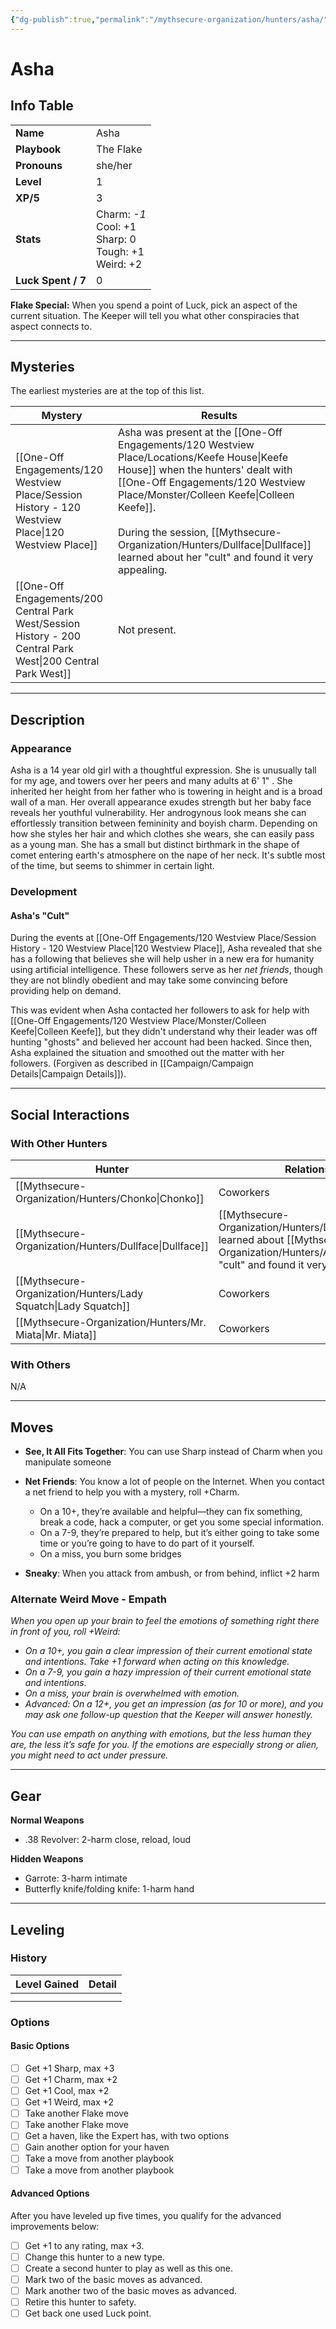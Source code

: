 ```yaml
---
{"dg-publish":true,"permalink":"/mythsecure-organization/hunters/asha/","tags":["hunter"],"created":"2024-05-28T11:32:02.000-04:00","updated":"2025-02-19T11:18:05.736-05:00"}
---
```


# Asha

## Info Table

|                    |                                                               |
| ------------------ | ------------------------------------------------------------- |
| **Name**           | Asha                                                          |
| **Playbook**       | The Flake                                                     |
| **Pronouns**       | she/her                                                       |
| **Level**          | 1                                                             |
| **XP/5**           | 3                                                             |
| **Stats**          | Charm: _-1_<br>Cool: +1<br>Sharp: 0<br>Tough: +1<br>Weird: +2 |
| **Luck Spent / 7** | 0                                                             |

**Flake Special:** When you spend a point of Luck, pick an aspect of the current situation. The Keeper will tell you what other conspiracies that aspect connects to.

---

## Mysteries
The earliest mysteries are at the top of this list.

| Mystery                                                                                                            | Results                                                                                                                                                                                                                                                                                                                        |
| ------------------------------------------------------------------------------------------------------------------ | ------------------------------------------------------------------------------------------------------------------------------------------------------------------------------------------------------------------------------------------------------------------------------------------------------------------------------ |
| [[One-Off Engagements/120 Westview Place/Session History - 120 Westview Place\|120 Westview Place]]          | Asha was present at the [[One-Off Engagements/120 Westview Place/Locations/Keefe House\|Keefe House]] when the hunters' dealt with [[One-Off Engagements/120 Westview Place/Monster/Colleen Keefe\|Colleen Keefe]]. <br><br>During the session, [[Mythsecure-Organization/Hunters/Dullface\|Dullface]] learned about her "cult" and found it very appealing. |
| [[One-Off Engagements/200 Central Park West/Session History - 200 Central Park West\|200 Central Park West]] | Not present.                                                                                                                                                                                                                                                                                                                   |

---
## Description

### Appearance

Asha is a 14 year old girl with a thoughtful expression. She is unusually tall for my age, and towers over her peers and many adults at 6' 1" . She inherited her height from her father who is towering in height and is a broad wall of a man. Her overall appearance exudes strength but her baby face reveals her youthful vulnerability. Her androgynous look means she can effortlessly transition between  femininity and boyish charm. Depending on how she styles her hair and which clothes she wears, she can easily pass as a young man. She has a small but distinct birthmark in the shape of comet entering earth's atmosphere on the nape of her neck. It's subtle most of the time, but seems to shimmer in certain light.

### Development
#### Asha's "Cult"
During the events at [[One-Off Engagements/120 Westview Place/Session History - 120 Westview Place\|120 Westview Place]], Asha revealed that she has a following that believes she will help usher in a new era for humanity using artificial intelligence. These followers serve as her _net friends_, though they are not blindly obedient and may take some convincing before providing help on demand. 

This was evident when Asha contacted her followers to ask for help with [[One-Off Engagements/120 Westview Place/Monster/Colleen Keefe\|Colleen Keefe]], but they didn't understand why their leader was off hunting "ghosts" and believed her account had been hacked. Since then, Asha explained the situation and smoothed out the matter with her followers. (Forgiven as described in [[Campaign/Campaign Details\|Campaign Details]]).

---

## Social Interactions

### With Other Hunters

| Hunter           | Relationship                                                              |
| ---------------- | ------------------------------------------------------------------------- |
| [[Mythsecure-Organization/Hunters/Chonko\|Chonko]]       | Coworkers                                                                 |
| [[Mythsecure-Organization/Hunters/Dullface\|Dullface]]     | [[Mythsecure-Organization/Hunters/Dullface\|Dullface]] learned about [[Mythsecure-Organization/Hunters/Asha\|Asha]]'s "cult" and found it very appealing. |
| [[Mythsecure-Organization/Hunters/Lady Squatch\|Lady Squatch]] | Coworkers                                                                 |
| [[Mythsecure-Organization/Hunters/Mr. Miata\|Mr. Miata]]    | Coworkers                                                                 |

### With Others
N/A



---
## Moves

- **See, It All Fits Together**: You can use Sharp instead of Charm when you manipulate someone
- **Net Friends**: You know a lot of people on the Internet. When you contact a net friend to help you with a mystery, roll +Charm. 
	- On a 10+, they’re available and helpful—they can fix something, break a code, hack a computer, or get you some special information.
	- On a 7-9, they’re prepared to help, but it’s either going to take some time or you’re going to have to do part of it yourself. 
	- On a miss, you burn some bridges
	
- **Sneaky**: When you attack from ambush, or from behind, inflict +2 harm


### Alternate Weird Move - Empath


*When you open up your brain to feel the emotions of something right there in front of you, roll +Weird:*
- *On a 10+, you gain a clear impression of their current emotional state and intentions. Take +1 forward when acting on this knowledge.*
- *On a 7-9, you gain a hazy impression of their current emotional state and intentions.*
- *On a miss, your brain is overwhelmed with emotion.* 
- *Advanced: On a 12+, you get an impression (as for 10 or more), and you may ask one follow-up question that the Keeper will answer honestly.* 

*You can use empath on anything with emotions, but the less human they are, the less it’s safe for you. If the emotions are especially strong or alien, you might need to act under pressure.*


---
## Gear

**Normal Weapons**
- .38 Revolver: 2-harm close, reload, loud

**Hidden Weapons**
- Garrote: 3-harm intimate
- Butterfly knife/folding knife: 1-harm hand


--- 

## Leveling 

### History

| Level Gained | Detail |
| ------------ | ------ |
|              |        |
|              |        |

### Options

#### Basic Options
- [ ] Get +1 Sharp, max +3
- [ ] Get +1 Charm, max +2
- [ ] Get +1 Cool, max +2
- [ ] Get +1 Weird, max +2
- [ ] Take another Flake move
- [ ] Take another Flake move
- [ ] Get a haven, like the Expert has, with two options
- [ ] Gain another option for your haven
- [ ] Take a move from another playbook
- [ ] Take a move from another playbook

#### Advanced Options
After you have leveled up five times, you qualify for the advanced improvements below: 

- [ ] Get +1 to any rating, max +3.
- [ ] Change this hunter to a new type.
- [ ] Create a second hunter to play as well as this one.
- [ ] Mark two of the basic moves as advanced.
- [ ] Mark another two of the basic moves as advanced.
- [ ] Retire this hunter to safety.
- [ ] Get back one used Luck point.